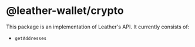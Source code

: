 # @leather-wallet/crypto

This package is an implementation of Leather's API. It currently consists of:

- `getAddresses`

